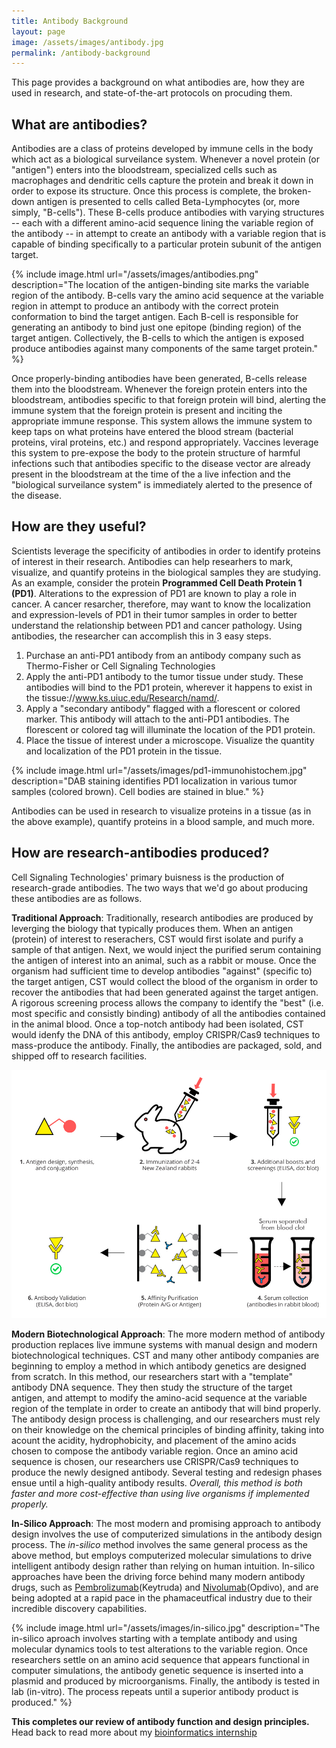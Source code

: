 ```yaml
---
title: Antibody Background
layout: page
image: /assets/images/antibody.jpg
permalink: /antibody-background
---
```

This page provides a background on what antibodies are, how they are used in research, and state-of-the-art protocols on procuding them. 

## What are antibodies?
Antibodies are a class of proteins developed by immune cells in the body which act as a biological surveilance system. Whenever a novel protein (or "antigen") enters into the bloodstream, specialized cells such as macrophages and dendritic cells capture the protein and break it down in order to expose its structure. Once this process is complete, the broken-down antigen is presented to cells called Beta-Lymphocytes (or, more simply, "B-cells"). These B-cells produce antibodies with varying structures -- each with a different amino-acid sequence lining the variable region of the antibody -- in attempt to create an antibody with a variable region that is capable of binding specifically to a particular protein subunit of the antigen target. 

{% include image.html url="/assets/images/antibodies.png" description="The location of the antigen-binding site marks the variable region of the antibody. B-cells vary the amino acid sequence at the variable region in attempt to produce an antibody with the correct protein conformation to bind the target antigen. Each B-cell is responsible for generating an antibody to bind just one epitope (binding region) of the target antigen. Collectively, the B-cells to which the antigen is exposed produce antibodies against many components of the same target protein." %}

Once properly-binding antibodies have been generated, B-cells release them into the bloodstream. Whenever the foreign protein enters into the bloodstream, antibodies specific to that foreign protein will bind, alerting the immune system that the foreign protein is present and inciting the appropriate immune response. This system allows the immune system to keep taps on what proteins have entered the blood stream (bacterial proteins, viral proteins, etc.) and respond appropriately. Vaccines leverage this system to pre-expose the body to the protein structure of harmful infections such that antibodies specific to the disease vector are already present in the bloodstream at the time of the a live infection and the "biological surveilance system" is immediately alerted to the presence of the disease.

## How are they useful?
Scientists leverage the specificity of antibodies in order to identify proteins of interest in their research. Antibodies can help researhers to mark, visualize, and quantify proteins in the biological samples they are studying. As an example, consider the protein **Programmed Cell Death Protein 1 (PD1)**. Alterations to the expression of PD1 are known to play a role in cancer. A cancer resarcher, therefore, may want to know the localization and expression-levels of PD1 in their tumor samples in order to better understand the relationship between PD1 and cancer pathology. Using antibodies, the researcher can accomplish this in 3 easy steps.

1. Purchase an anti-PD1 antibody from an antibody company such as Thermo-Fisher or Cell Signaling Technologies
2. Apply the anti-PD1 antibody to the tumor tissue under study. These antibodies will bind to the PD1 protein, wherever it happens to exist in the tissue://www.ks.uiuc.edu/Research/namd/.
3. Apply a "secondary antibody" flagged with a florescent or colored marker. This antibody will attach to the anti-PD1 antibodies. The florescent or colored tag will illuminate the location of the PD1 protein.
4. Place the tissue of interest under a microscope. Visualize the quantity and localization of the PD1 protein in the tissue.

{% include image.html url="/assets/images/pd1-immunohistochem.jpg" description="DAB staining identifies PD1 localization in various tumor samples (colored brown). Cell bodies are stained in blue." %}

Antibodies can be used in research to visualize proteins in a tissue (as in the above example), quantify proteins in a blood sample, and much more.

## How are research-antibodies produced?
Cell Signaling Technologies' primary buisness is the production of research-grade antibodies. The two ways that we'd go about producing these antibodies are as follows.

**Traditional Approach**: Traditionally, research antibodies are produced by leverging the biology that typically produces them. When an antigen (protein) of interest to reserachers, CST would first isolate and purify a sample of that antigen. Next, we would inject the purified serum containing the antigen of interest into an animal, such as a rabbit or mouse. Once the organism had sufficient time to develop antibodies "against" (specific to) the target antigen, CST would collect the blood of the organism in order to recover the antibodies that had been generated against the target antigen. A rigorous screening process allows the company to identify the "best" (i.e. most specific and consistly binding) antibody of all the antibodies contained in the animal blood. Once a top-notch antibody had been isolated, CST would idenfy the DNA of this antibody, employ CRISPR/Cas9 techniques to mass-produce the antibody. Finally, the antibodies are packaged, sold, and shipped off to research facilities.

![polyclonal_process](/assets/images/Polyclonal-Project-Process.jpg)

**Modern Biotechnological Approach**: The more modern method of antibody production replaces live immune systems with manual design and modern biotechnological techniques. CST and many other antibody companies are beginning to employ a method in which antibody genetics are designed from scratch. In this method, our researchers start with a "template" antibody DNA sequence. They then study the structure of the target antigen, and attempt to modify the amino-acid sequence at the variable region of the template in order to create an antibody that will bind properly. The antibody design process is challenging, and our researchers must rely on their knowledge on the chemical principles of binding affinity, taking into acount the acidity, hydrophobicity, and placement of the amino acids chosen to compose the antibody variable region. Once an amino acid sequence is chosen, our researchers use CRISPR/Cas9 techniques to produce the newly designed antibody. Several testing and redesign phases ensue until a high-quality antibody results. *Overall, this method is both faster and more cost-effective than using live organisms if implemented properly.*

**In-Silico Approach**: The most modern and promising approach to antibody design involves the use of computerized simulations in the antibody design process. The *in-silico* method involves the same general process as the above method, but employs computerized molecular simulations to drive intelligent antibody design rather than relying on human intuition. In-silico approaches have been the driving force behind many modern antibody drugs, such as [Pembrolizumab](http://chemocare.com/chemotherapy/drug-info/Pembrolizumab.aspx)(Keytruda) and [Nivolumab](http://chemocare.com/chemotherapy/drug-info/Nivolumab.aspx)(Opdivo), and are being adopted at a rapid pace in the phamaceutfical industry due to their incredible discovery capabilities.

{% include image.html url="/assets/images/in-silico.jpg" description="The in-silico aproach involves starting with a template antibody and using molecular dynamics tools to test alterations to the variable region. Once researchers settle on an amino acid sequence that appears functional in computer simulations, the antibody genetic sequence is inserted into a plasmid and produced by microorganisms. Finally, the antibody is tested in lab (in-vitro). The process repeats until a superior antibody product is produced." %}


**This completes our review of antibody function and design principles.**
Head back to read more about my [bioinformatics internship](/experiences/bioinformatics)

